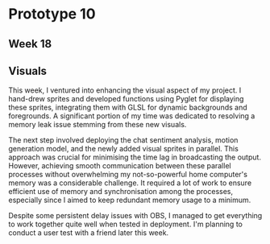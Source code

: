 # Prototype 10

## Week 18

## Visuals
This week, I ventured into enhancing the visual aspect of my project. I hand-drew sprites and developed functions using Pyglet for displaying these sprites, integrating them with GLSL for dynamic backgrounds and foregrounds. A significant portion of my time was dedicated to resolving a memory leak issue stemming from these new visuals.

The next step involved deploying the chat sentiment analysis, motion generation model, and the newly added visual sprites in parallel. This approach was crucial for minimising the time lag in broadcasting the output. However, achieving smooth communication between these parallel processes without overwhelming my not-so-powerful home computer's memory was a considerable challenge. It required a lot of work to ensure efficient use of memory and synchronisation among the processes, especially since I aimed to keep redundant memory usage to a minimum.

Despite some persistent delay issues with OBS, I managed to get everything to work together quite well when tested in deployment. I'm planning to conduct a user test with a friend later this week.